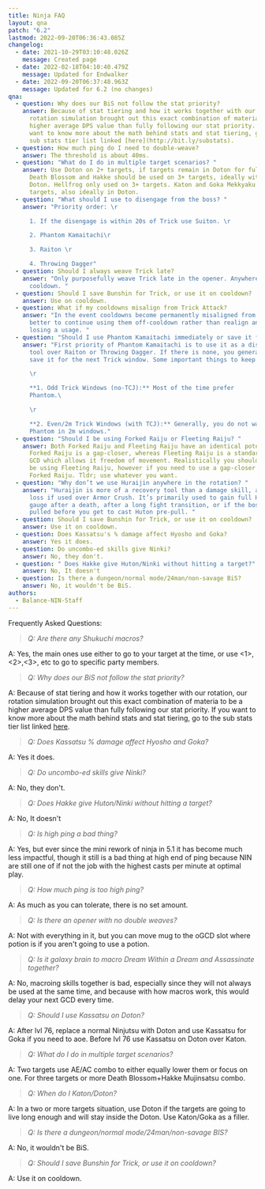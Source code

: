 ```yaml
---
title: Ninja FAQ
layout: qna
patch: "6.2"
lastmod: 2022-09-20T06:36:43.085Z
changelog:
  - date: 2021-10-29T03:10:48.026Z
    message: Created page
  - date: 2022-02-18T04:10:40.479Z
    message: Updated for Endwalker
  - date: 2022-09-20T06:37:48.963Z
    message: Updated for 6.2 (no changes)
qna:
  - question: Why does our BiS not follow the stat priority?
    answer: Because of stat tiering and how it works together with our rotation, our
      rotation simulation brought out this exact combination of materia to be a
      higher average DPS value than fully following our stat priority. If you
      want to know more about the math behind stats and stat tiering, go to the
      sub stats tier list linked [here](http://bit.ly/substats).
  - question: How much ping do I need to double-weave?
    answer: The threshold is about 40ms.
  - question: "What do I do in multiple target scenarios? "
    answer: Use Doton on 2+ targets, if targets remain in Doton for full duration.
      Death Blossom and Hakke should be used on 3+ targets, ideally within
      Doton. Hellfrog only used on 3+ targets. Katon and Goka Mekkyaku on 3+
      targets, also ideally in Doton.
  - question: "What should I use to disengage from the boss? "
    answer: "Priority order: \r

      1. If the disengage is within 20s of Trick use Suiton. \r

      2. Phantom Kamaitachi\r

      3. Raiton \r

      4. Throwing Dagger"
  - question: Should I always weave Trick late?
    answer: "Only purposefully weave Trick late in the opener. Anywhere else, use on
      cooldown. "
  - question: Should I save Bunshin for Trick, or use it on cooldown?
    answer: Use on cooldown.
  - question: What if my cooldowns misalign from Trick Attack?
    answer: "In the event cooldowns become permanently misaligned from Trick, it is
      better to continue using them off-cooldown rather than realign and risk
      losing a usage. "
  - question: "Should I use Phantom Kamaitachi immediately or save it for Trick Attack? "
    answer: "First priority of Phantom Kamaitachi is to use it as a disengagement
      tool over Raiton or Throwing Dagger. If there is none, you generally can
      save it for the next Trick window. Some important things to keep in mind:

      \r

      **1. Odd Trick Windows (no-TCJ):** Most of the time prefer
      Phantom.\ 

      \r

      **2. Even/2m Trick Windows (with TCJ):** Generally, you do not want
      Phantom in 2m windows."
  - question: "Should I be using Forked Raiju or Fleeting Raiju? "
    answer: Both Forked Raiju and Fleeting Raiju have an identical potency of 560.
      Forked Raiju is a gap-closer, whereas Fleeting Raiju is a standard melee
      GCD which allows it freedom of movement. Realistically you should always
      be using Fleeting Raiju, however if you need to use a gap-closer then use
      Forked Raiju. Tldr; use whatever you want.
  - question: "Why don’t we use Huraijin anywhere in the rotation? "
    answer: "Huraijin is more of a recovery tool than a damage skill, as it is a DPS
      loss if used over Armor Crush. It’s primarily used to gain full Huton
      gauge after a death, after a long fight transition, or if the boss is
      pulled before you get to cast Huton pre-pull. "
  - question: Should I save Bunshin for Trick, or use it on cooldown?
    answer: Use it on cooldown.
  - question: Does Kassatsu's % damage affect Hyosho and Goka?
    answer: Yes it does.
  - question: Do uncombo-ed skills give Ninki?
    answer: No, they don't.
  - question: " Does Hakke give Huton/Ninki without hitting a target?"
    answer: No, It doesn't
  - question: Is there a dungeon/normal mode/24man/non-savage BiS?
    answer: No, it wouldn't be BiS.﻿
authors:
  - Balance-NIN-Staff
---
```

Frequently Asked Questions: 

> *Q: Are there any Shukuchi macros?*

A: Yes, the main ones use either <t> to go to your target at the time, or use <1>,<2>,<3>, etc to go to specific party members.

> *Q: Why does our BiS not follow the stat priority?*

A: Because of stat tiering and how it works together with our rotation, our rotation simulation brought out this exact combination of materia to be a higher average DPS value than fully following our stat priority. If you want to know more about the math behind stats and stat tiering, go to the sub stats tier list linked [here](http://bit.ly/substats).

> *Q: Does Kassatsu  % damage affect Hyosho and Goka?*

A: Yes it does.

> *Q: Do uncombo-ed skills give Ninki?*

A: No, they don't.

> *Q: Does Hakke give Huton/Ninki without hitting a target?*

A: No, It doesn't

> *Q: Is high ping a bad thing?*

A: Yes, but ever since the mini rework of ninja in 5.1 it has become much less impactful, though it still is a bad thing at high end of ping because NIN are still one of if not the job with the highest casts per minute at optimal play.

> *Q: How much ping is too high ping?*

A: As much as you can tolerate, there is no set amount.

> *Q: Is there an opener with no double weaves?*

A: Not with everything in it, but you can move mug to the oGCD slot where potion is if you aren't going to use a potion.

> *Q: Is it galaxy brain to macro Dream Within a Dream and Assassinate together?*

A: No, macroing skills together is bad, especially since they will not always be used at the same time, and because with how macros work, this would delay your next GCD every time.

> *Q: Should I use Kassatsu on Doton?*

A: After lvl 76, replace a normal Ninjutsu with Doton and use Kassatsu for Goka if you need to aoe. Before lvl 76 use Kassatsu on Doton over Katon.

> *Q: What do I do in multiple target scenarios?*

A: Two targets use AE/AC combo to either equally lower them or focus on one.
For three targets or more Death Blossom+Hakke Mujinsatsu combo.

> *Q: When do I Katon/Doton?*

A: In a two or more targets situation, use Doton if the targets are going to live long enough and will stay inside the Doton. Use Katon/Goka as a filler.

> *Q: Is there a dungeon/normal mode/24man/non-savage BIS?*

A: No, it wouldn't be BiS.

> *Q: Should I save Bunshin for Trick, or use it on cooldown?*

A: Use it on cooldown.